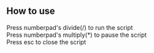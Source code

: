## How to use
Press numberpad's divide(/) to run the script\
Press numberpad's multiply(*) to pause the script\
Press esc to close the script
